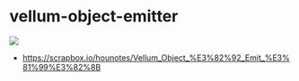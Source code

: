 # vellum-object-emitter
![](https://i.gyazo.com/ad644017878dcfc4c4667f80ae4f330a.gif)  
- https://scrapbox.io/hounotes/Vellum_Object_%E3%82%92_Emit_%E3%81%99%E3%82%8B